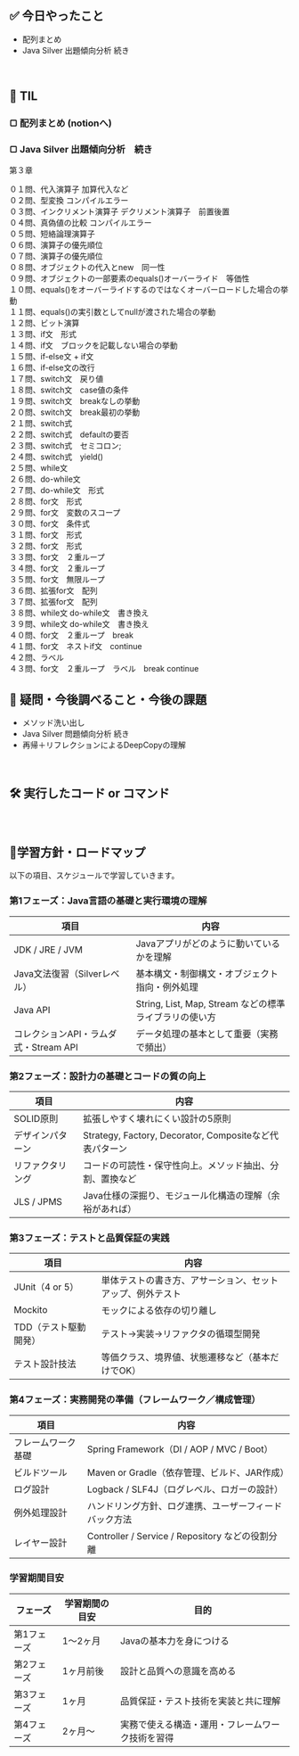 ## ✅ 今日やったこと
- 配列まとめ
- Java Silver 出題傾向分析 続き

<br>

## 📌 TIL

### ▢ 配列まとめ (notionへ)　

### ▢ Java Silver 出題傾向分析　続き
第３章<br>

０１問、代入演算子 加算代入など<br>
０２問、型変換 コンパイルエラー<br>
０３問、インクリメント演算子 デクリメント演算子　前置後置<br>
０４問、真偽値の比較 コンパイルエラー<br>
０５問、短絡論理演算子<br>
０６問、演算子の優先順位<br>
０７問、演算子の優先順位<br>
０８問、オブジェクトの代入とnew　同一性<br>
０９問、オブジェクトの一部要素のequals()オーバーライド　等価性<br>
１０問、equals()をオーバーライドするのではなくオーバーロードした場合の挙動<br>
１１問、equals()の実引数としてnullが渡された場合の挙動<br>
１２問、ビット演算<br>
１３問、if文　形式<br>
１４問、if文　ブロックを記載しない場合の挙動<br>
１５問、if-else文 + if文<br>
１６問、if-else文の改行<br>
１７問、switch文　戻り値<br>
１８問、switch文　case値の条件<br>
１９問、switch文　breakなしの挙動<br>
２０問、switch文　break最初の挙動<br>
２１問、switch式　<br>
２２問、switch式　defaultの要否<br>
２３問、switch式　セミコロン;<br>
２４問、switch式　yield()<br>
２５問、while文<br>
２６問、do-while文<br>
２７問、do-while文　形式<br>
２８問、for文　形式<br>
２９問、for文　変数のスコープ<br>
３０問、for文　条件式<br>
３１問、for文　形式<br>
３２問、for文　形式<br>
３３問、for文　２重ループ<br>
３４問、for文　２重ループ<br>
３５問、for文　無限ループ<br>
３６問、拡張for文　配列<br>
３７問、拡張for文　配列<br>
３８問、while文 do-while文　書き換え<br>
３９問、while文 do-while文　書き換え<br>
４０問、for文　２重ループ　break<br>
４１問、for文　ネストif文　continue<br>
４２問、ラベル<br>
４３問、for文　２重ループ　ラベル　break continue<br>


## 🤔 疑問・今後調べること・今後の課題
- メソッド洗い出し
- Java Silver 問題傾向分析 続き
- 再帰＋リフレクションによるDeepCopyの理解

<br>

## 🛠️ 実行したコード or コマンド
### 
<br>

##  🧩学習方針・ロードマップ
以下の項目、スケジュールで学習していきます。

### **第1フェーズ：Java言語の基礎と実行環境の理解**

| 項目 | 内容 |
| --- | --- |
| JDK / JRE / JVM | Javaアプリがどのように動いているかを理解 |
| Java文法復習（Silverレベル） | 基本構文・制御構文・オブジェクト指向・例外処理 |
| Java API | String, List, Map, Stream などの標準ライブラリの使い方 |
| コレクションAPI・ラムダ式・Stream API | データ処理の基本として重要（実務で頻出） |

### **第2フェーズ：設計力の基礎とコードの質の向上**

| 項目 | 内容 |
| --- | --- |
| SOLID原則 | 拡張しやすく壊れにくい設計の5原則 |
| デザインパターン | Strategy, Factory, Decorator, Compositeなど代表パターン |
| リファクタリング | コードの可読性・保守性向上。メソッド抽出、分割、置換など |
| JLS / JPMS | Java仕様の深掘り、モジュール化構造の理解（余裕があれば） |

### **第3フェーズ：テストと品質保証の実践**

| 項目 | 内容 |
| --- | --- |
| JUnit（4 or 5） | 単体テストの書き方、アサーション、セットアップ、例外テスト |
| Mockito | モックによる依存の切り離し |
| TDD（テスト駆動開発） | テスト→実装→リファクタの循環型開発 |
| テスト設計技法 | 等価クラス、境界値、状態遷移など（基本だけでOK） |

### **第4フェーズ：実務開発の準備（フレームワーク／構成管理）**

| 項目 | 内容 |
| --- | --- |
| フレームワーク基礎 | Spring Framework（DI / AOP / MVC / Boot） |
| ビルドツール | Maven or Gradle（依存管理、ビルド、JAR作成） |
| ログ設計 | Logback / SLF4J（ログレベル、ロガーの設計） |
| 例外処理設計 | ハンドリング方針、ログ連携、ユーザーフィードバック方法 |
| レイヤー設計 | Controller / Service / Repository などの役割分離 |

### 学習期間目安

| フェーズ | 学習期間の目安 | 目的 |
| --- | --- | --- |
| 第1フェーズ | 1～2ヶ月 | Javaの基本力を身につける |
| 第2フェーズ | 1ヶ月前後 | 設計と品質への意識を高める |
| 第3フェーズ | 1ヶ月 | 品質保証・テスト技術を実装と共に理解 |
| 第4フェーズ | 2ヶ月～ | 実務で使える構造・運用・フレームワーク技術を習得 |